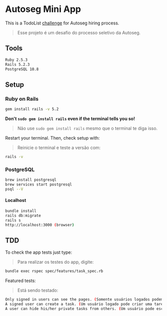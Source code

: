# Autoseg Mini App

This is a TodoList <a href="https://gist.github.com/githubas/0bf0c0c03fb1d243310356e019d3ff6f#objetivo">challenge</a> for Autoseg hiring process.

> Esse projeto é um desafio do processo seletivo da Autoseg.

## Tools

```sh
Ruby 2.5.3
Rails 5.2.3
PostgreSQL 10.8
```

## Setup

### Ruby on Rails

```sh
gem install rails -v 5.2
```

**Don't `sudo gem install rails` even if the terminal tells you so!**
> Não use `sudo gem install rails` mesmo que o terminal te diga isso.

Restart your terminal. Then, check setup with:
> Reinicie o terminal e teste a versão com:

```sh
rails -v
```
### PostgreSQL

```sh
brew install postgresql
brew services start postgresql
psql --V 
```

#### Localhost

```sh
bundle install
rails db:migrate
rails s
http://localhost:3000 (browser)
```

## TDD

To check the app tests just type:
> Para realizar os testes do app, digite:

```sh
bundle exec rspec spec/features/task_spec.rb
```
Featured tests:
> Está sendo testado:

```sh
Only signed in users can see the pages. (Somente usuários logados podem ver as páginas);
A signed user can create a task. (Um usuário logado pode criar uma tarefa);
A user can hide his/her private tasks from others. (Um usuário pode esconder suas tarefas privadas dos outros)
```
